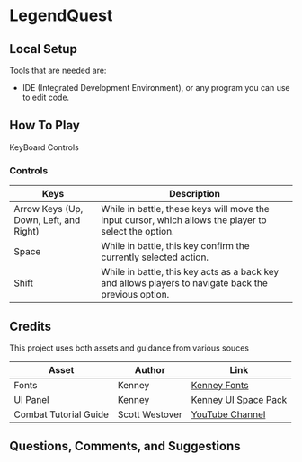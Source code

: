 # LegendQuest

## Local Setup

  Tools that are needed are:

- IDE (Integrated Development Environment), or any program you can use to edit code.

## How To Play

KeyBoard Controls

### Controls

| Keys                                   | Description                                                                                           |
| -------------------------------------- | ----------------------------------------------------------------------------------------------------- |
| Arrow Keys (Up, Down, Left, and Right) | While in battle, these keys will move the input cursor, which allows the player to select the option. |
| Space                                  | While in battle, this key confirm the currently selected action.                                      |
| Shift                                  | While in battle, this key acts as a back key and allows players to navigate back the previous option. |

## Credits

This project uses both assets and guidance from various souces

| Asset    | Author | Link                                                                         |
| -------- | ------ | ---------------------------------------------------------------------------- |
| Fonts    | Kenney | [Kenney Fonts](https://www.kenney.nl/assets/kenney-fonts)                    |
| UI Panel | Kenney | [Kenney UI Space Pack](https://www.kenney.nl/assets/ui-pack-space-expansion) |
| Combat Tutorial Guide | Scott Westover | [YouTube Channel](https://www.youtube.com/@swestover) |

## Questions, Comments, and Suggestions

